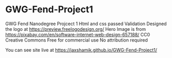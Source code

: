 # GWG-Fend-Project1
GWG Fend Nanodegree Projcect 1
Html and css passed Validation
Designed the logo at https://preview.freelogodesign.org/
Hero Image is from https://pixabay.com/en/software-internet-web-design-657188/ CC0 Creative Commons
Free for commercial use 
No attribution required

You can see site live at https://jaxshamik.github.io/GWG-Fend-Project1/ 
